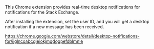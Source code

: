 This Chrome extension provides real-time desktop notifications for notifications for the Stack Exchange.

After installing the extension, set the user ID, and you will get a desktop notification if a new message has been received.

https://chrome.google.com/webstore/detail/desktop-notifications-for/ijglncoabcgieiokjmgdogpefdblmnle
